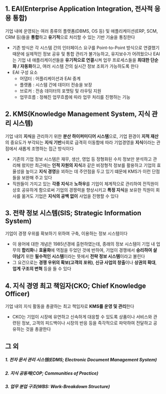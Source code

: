 ## 1. EAI(Enterprise Application Integration, 전사적 응용 통합)
기업 내에 운영되는 여러 종류의 플랫폼(DBMS, OS 등) 및 애플리케이션(ERP, SCM, CRM 등)들을 **통합**하고 **유기적**으로 처리할 수 있는 기반 기술을 통칭한다
- 기존 방식은 각 시스템 간의 인터페이스 요구를 Point-to-Point 방식으로 연결했기 때문에 실제적인 정보 공유 및 통합 관리가 불가능하고, 유지보수가 어려웠으나 EAI는 기업 내 애플리케이션들을 **유기적으로 연결**시켜 업무 프로세스들을 **최대한 단순화 / 자동화**하고, 여러 시스템 간의 실시간 정보 조회가 가능하도록 한다
- EAI 구성 요소
  - 어댑터 : 어플리케이션과 EAI 중계
  - 플랫폼 : 시스템 간에 데이터 전송을 보장
  - 브로커 : 전송 데이터의 포맷팅 및 라우팅 지원
  - 업무흐름 : 정해진 업무흐름에 따라 업무 처리를 진행하는 기능

## 2. KMS(Knowledge Management System, 지식 관리 시스템)
기업 내의 **지식**을 관리하기 위한 **분산 하이퍼미디어 시스템**으로, 기업 환경이 **지적 재산**의 중요도가 부각되는 **지식 기반**사회로 급격히 이동함에 따라 기업경영을 **지식**이라는 관점에서 새롭게 조명하는 접근 방식이다
- 기존의 기업 정보 시스템은 재무, 생산, 영업 등 정형화된 수치 정보만 분석하고 관리해 왔지만 최근에는 **인적 자원의 지식**과 같은 비정형적 정보를 활용하고 기업의 효율성을 높이고 **지식 경영**을 꾀하는 데 주안점을 두고 있기 떄문에 KMS가 이런 단점들을 보완해 주고 있다
- 직원들이 가지고 있는 **각종 지식**과 **노하우**를 기업이 체계적으로 관리하여 전직원이 상호 공유하게 함으로써 기업의 경쟁력을 향상시키고 **특정 지식**을 보유한 직원이 회사를 옮겨도 기업은 **지식의 공백 없이** 사업을 진행할 수 있다

## 3. 전략 정보 시스템(SIS; Strategic Information System)
기업이 경쟁 우위를 확보하기 위하여 구축, 이용하는 정보 시스템이다
- 이 용어에 대한 개념은 1985년경에 출현하였는데, 종래의 정보 시스템이 기업 내 업무의 **합리화**나 **효율화**에 역점을 두었던 것에 반하여, 기업이 경쟁에서 **승리하여 살아남기** 위한 **필수적인 시스템**이라는 뜻에서 **전략 정보 시스템**이라고 불린다
- 그 요건으로는 **경쟁 우위의 확보(고객의 포위)**, **신규 사업의 창출**이나 **상권의 확대**, **업계 구조의 변혁** 등을 들 수 있다

## 4. 지식 경영 최고 책임자(CKO; Chief Knowledge Officer)
기업 내의 지식 활동을 총괄하는 최고 책임자로 **KMS를 운영 및 관리**한다
- CKO는 기업이 시장에 유연하고 신속하게 대응할 수 있도록 상품이나 서비스와 관련된 정보, 고객의 피드백이나 시장의 반응 등을 즉각적으로 파악하여 전달하고 공유하는 것을 총괄한다

## 그 외
##### 1. 전자 문서 관리 시스템(EDMS; Electronic Document Management System)
##### 2. 지식 공동체(COP; Communities of Practice)
##### 3. 업무 분업 구조(WBS: Work-Breakdown Structure)